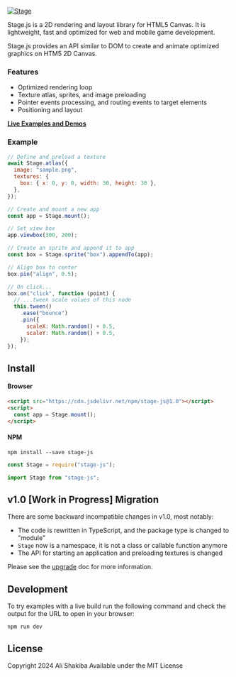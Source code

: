 [![Stage](https://s3.amazonaws.com/piqnt.com/stage.js/stage.png)](http://piqnt.com/stage.js/)

Stage.js is a 2D rendering and layout library for HTML5 Canvas. It is lightweight, fast and optimized for web and mobile game development.

Stage.js provides an API similar to DOM to create and animate optimized graphics on HTM5 2D Canvas.

### Features

- Optimized rendering loop
- Texture atlas, sprites, and image preloading
- Pointer events processing, and routing events to target elements
- Positioning and layout

[**Live Examples and Demos**](http://piqnt.com/stage.js/)

### Example

```js
// Define and preload a texture
await Stage.atlas({
  image: "sample.png",
  textures: {
    box: { x: 0, y: 0, width: 30, height: 30 },
  },
});

// Create and mount a new app
const app = Stage.mount();

// Set view box
app.viewbox(300, 200);

// Create an sprite and append it to app
const box = Stage.sprite("box").appendTo(app);

// Align box to center
box.pin("align", 0.5);

// On click...
box.on("click", function (point) {
  // ...tween scale values of this node
  this.tween()
    .ease("bounce")
    .pin({
      scaleX: Math.random() + 0.5,
      scaleY: Math.random() + 0.5,
    });
});
```

## Install

#### Browser

```html
<script src="https://cdn.jsdelivr.net/npm/stage-js@1.0"></script>
<script>
  const app = Stage.mount();
</script>
```

#### NPM

```
npm install --save stage-js
```

```js
const Stage = require("stage-js");
```

```js
import Stage from "stage-js";
```

## v1.0 [Work in Progress] Migration

There are some backward incompatible changes in v1.0, most notably:

- The code is rewritten in TypeScript, and the package type is changed to "module"
- `Stage` now is a namespace, it is not a class or callable function anymore
- The API for starting an application and preloading textures is changed

Please see the [upgrade](./docs/Migration.md) doc for more information.

## Development

To try examples with a live build run the following command and check the output for the URL to open in your browser:

```
npm run dev
```

## License

Copyright 2024 Ali Shakiba
Available under the MIT License

